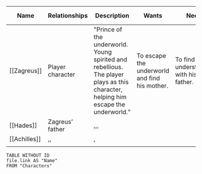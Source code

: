 
| Name         | Relationships    | Description                                                                                                                       | Wants                                         | Needs                                  | Story arch         |
| ------------ | ---------------- | --------------------------------------------------------------------------------------------------------------------------------- | --------------------------------------------- | -------------------------------------- | ------------------ |
| [[Zagreus]]  | Player character | "Prince of the underworld. Young spirited and rebellious. The player plays as this character, helping him escape the underworld." | To escape the underworld and find his mother. | To find understanding with his father. | The game starts... |
| [[Hades]]    | Zagreus’ father  | ,,,                                                                                                                               |                                               |                                        |                    |
| [[Achilles]] | ,,               | ,                                                                                                                                 |                                               |                                        |                    |
|              |                  |                                                                                                                                   |                                               |                                        |                    |

```dataview
TABLE WITHOUT ID
file.link AS "Name"
FROM "Characters"
```






































